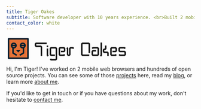 ```yaml
---
title: Tiger Oakes
subtitle: Software developer with 10 years experience. <br>Built 2 mobile web browsers & hundreds of open source projects.
contact_color: white
---
```


<a class="logo home__heading" href="/">
  <svg class="icon animate" width="320" height="64" stroke-linejoin="round" viewBox="0 0 80 16">
    <title>Tiger Oakes</title>
    <rect class="background" width="12" height="12" x="2" y="2" fill="#e67237"/>
    <g fill="none" stroke="#032030">
      <rect class="outline" width="13" height="13" x="1.5" y="1.5"/>
      <circle class="eye" cx="5" cy="6" r="1.5"/>
      <circle class="eye" cx="11" cy="6" r="1.5"/>
      <path class="eye-closed" d="M3 6h4"/>
      <path class="eye-closed" d="M9 6h4"/>
      <path d="M4.5,7.5v3.5l2.5,1.5m4.5,-4.9v3.4l-2.5,1.5"/>
    </g>
    <path fill="#032030" d="M8,10.6l1.5,-1.6h-3l1.5,1.6Z"/>
    <clipPath id="i">
      <path d="M29 8v6h-3V8h3zm0-1h-3V5h3v2z"/>
    </clipPath>
    <g class="text" fill="none" stroke="currentColor" opacity="0.5" stroke-miterlimit="1.5">
      <path style="animation-delay:0.3s" d="M23.5 13V7l-.5-.5h-3l-.5-.5V5l.5-.5h7"/>
      <path style="animation-delay:0.6s" d="M28 13l-.5-.5V6" clip-path="url(#i)"/>
      <path style="animation-delay:0.9s" d="M32.5,12.5h-2.5l-.5,-.5v-4l.5,-.5h3l.5,.5v7l-.5,.5h-3l-.5,-.5"/>
      <path style="animation-delay:1.2s" d="M36.5,10h2l.5,-.5v-1.5l-.5,-.5h-2.5l-.5,.5v4l.5,.5h2.5l.5,-.5"/>
      <path style="animation-delay:1.5s" d="M40.5,7.5l.5,.5v4l.5,.5h.5l.5,-.5v-4l.5,-.5h1.5l.5,.5"/>
      <path style="animation-delay:0.3s" d="M55.5,12.5h-4.5l-.5,-.5v-7l.5,-.5h4l.5,.5v6"/>
      <path style="animation-delay:0.6s" d="M57.5,8l.5,-.5h3l.5,.5v4l-.5,.5h-3l-.5,-.5v-2l.5,-.5h2"/>
      <path style="animation-delay:0.9s" d="M63,13l.5,-.5v-8.5"/>
      <path style="animation-delay:1.2s" d="M66.5,6v2l-.5,.5h-.5l-.5,.5v1l.5,.5h2l.5,.5v2"/>
      <path style="animation-delay:1.5s" d="M71,10h2l.5,-.5v-1.5l-.5,-.5h-2.5l-.5,.5v4l.5,.5h2.5l.5,-.5"/>
      <path style="animation-delay:1.8s" d="M75.5,12l.5,.5h3l.5,-.5v-1.5l-.5,-.5h-3l-.5,-.5v-1.5l.5,-.5h3l.5,.5"/>
    </g>
    <g class="text" fill="none" stroke="currentColor" stroke-miterlimit="1.5">
      <path style="animation-delay:0.5s" d="M23.5 13V7l-.5-.5h-3l-.5-.5V5l.5-.5h7"/>
      <path style="animation-delay:0.8s" d="M28 13l-.5-.5V6" clip-path="url(#i)"/>
      <path style="animation-delay:1.1s" d="M32.5,12.5h-2.5l-.5,-.5v-4l.5,-.5h3l.5,.5v7l-.5,.5h-3l-.5,-.5"/>
      <path style="animation-delay:1.4s" d="M36.5,10h2l.5,-.5v-1.5l-.5,-.5h-2.5l-.5,.5v4l.5,.5h2.5l.5,-.5"/>
      <path style="animation-delay:1.7s" d="M40.5,7.5l.5,.5v4l.5,.5h.5l.5,-.5v-4l.5,-.5h1.5l.5,.5"/>
      <path style="animation-delay:0.5s" d="M55.5,12.5h-4.5l-.5,-.5v-7l.5,-.5h4l.5,.5v6"/>
      <path style="animation-delay:0.8s" d="M57.5,8l.5,-.5h3l.5,.5v4l-.5,.5h-3l-.5,-.5v-2l.5,-.5h2"/>
      <path style="animation-delay:1.1s" d="M63,13l.5,-.5v-8.5"/>
      <path style="animation-delay:1.4s" d="M66.5,6v2l-.5,.5h-.5l-.5,.5v1l.5,.5h2l.5,.5v2"/>
      <path style="animation-delay:1.7s" d="M71,10h2l.5,-.5v-1.5l-.5,-.5h-2.5l-.5,.5v4l.5,.5h2.5l.5,-.5"/>
      <path style="animation-delay:2s" d="M75.5,12l.5,.5h3l.5,-.5v-1.5l-.5,-.5h-3l-.5,-.5v-1.5l.5,-.5h3l.5,.5"/>
    </g>
  </svg>
</a>

Hi, I'm <span class="my-name" data-popup="yes, that's my real name">Tiger</span>! I've worked on 2 mobile web browsers and hundreds of open source projects. You can see some of those [projects](/projects/) here, read my [blog](/posts/), or learn more [about me](/resume/).

If you'd like to get in touch or if you have questions about my work, don't hesitate to [contact me](#contact).
